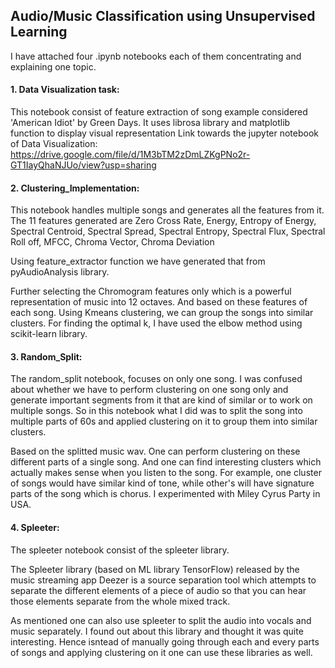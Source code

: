 ## Audio/Music Classification using Unsupervised Learning 

I have attached four .ipynb notebooks each of them concentrating and explaining one topic.

#### 1. Data Visualization task: 
This notebook consist of feature extraction of song example considered 'American Idiot' by Green Days. It uses librosa library and matplotlib function to display visual representation
Link towards the jupyter notebook of Data Visualization: https://drive.google.com/file/d/1M3bTM2zDmLZKgPNo2r-GT1IayQhaNJUo/view?usp=sharing

#### 2. Clustering_Implementation: 
This notebook handles multiple songs and generates all the features from it. The 11 features generated are Zero Cross Rate, Energy, Entropy of Energy, Spectral Centroid, Spectral Spread, Spectral Entropy, Spectral Flux, Spectral Roll off, MFCC, Chroma Vector, Chroma Deviation

Using feature_extractor function we have generated that from pyAudioAnalysis library.

Further selecting the Chromogram features only which is a powerful representation of music into 12 octaves. And based on these features of each song. Using Kmeans clustering, we can group the songs into similar clusters. For finding the optimal k, I have used the elbow method using scikit-learn library.

#### 3. Random_Split: 
The random_split notebook, focuses on only one song. I was confused about whether we have to perform clustering on one song only and generate important segments from it that are kind of similar or to work on multiple songs. So in this notebook what I did was to split the song into multiple parts of 60s and applied clustering on it to group them into similar clusters.

Based on the splitted music wav. One can perform clustering on these different parts of a single song. And one can find interesting clusters which actually makes sense when you listen to the song. For example, one cluster of songs would have similar kind of tone, while other's will have signature parts of the song which is chorus. I experimented with Miley Cyrus Party in USA.

#### 4. Spleeter: 
The spleeter notebook consist of the spleeter library.

The Spleeter library (based on ML library TensorFlow) released by the music streaming app Deezer is a source separation tool which attempts to separate the different elements of a piece of audio so that you can hear those elements separate from the whole mixed track.

As mentioned one can also use spleeter to split the audio into vocals and music separately. I found out about this library and thought it was quite interesting. Hence isntead of manually going through each and every parts of songs and applying clustering on it one can use these libraries as well.
